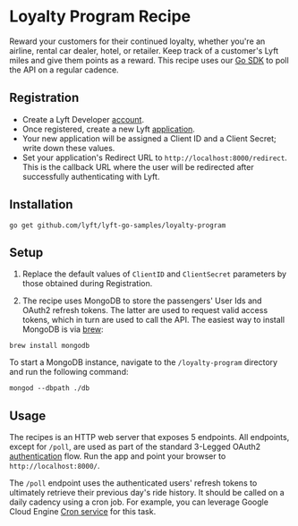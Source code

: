 # Loyalty Program Recipe

Reward your customers for their continued loyalty, whether you're an airline, rental car dealer, hotel, or retailer. Keep track of a customer's Lyft miles and give them points as a reward. This recipe uses our [Go SDK](https://github.com/lyft/Lyft-go-sdk) to poll the API on a regular cadence.

## Registration
- Create a Lyft Developer [account](https://www.lyft.com/developers).
- Once registered, create a new Lyft [application](https://www.lyft.com/developers/manage).
- Your new application will be assigned a Client ID and a Client Secret; write down these values. 
- Set your application's Redirect URL to `http://localhost:8000/redirect`. This is the callback URL where the user will be redirected after successfully authenticating with Lyft. 

## Installation

```console
go get github.com/lyft/lyft-go-samples/loyalty-program
```

## Setup 

1. Replace the default values of `ClientID` and `ClientSecret` parameters by those obtained during Registration. 

2. The recipe uses MongoDB to store the passengers' User Ids and OAuth2 refresh tokens. The latter are used to request valid access tokens, which in turn are used to call the API. The easiest way to install MongoDB is via [brew](https://brew.sh/):

```console
brew install mongodb
```

To start a MongoDB instance, navigate to the `/loyalty-program` directory and run the following command:

```console
mongod --dbpath ./db
```

## Usage

The recipes is an HTTP web server that exposes 5 endpoints. All endpoints, except for `/poll`, are used as part of the standard 3-Legged OAuth2 [authentication](https://developer.lyft.com/docs/authentication#section-3-legged-flow-for-accessing-user-specific-endpoints) flow. Run the app and point your browser to `http://localhost:8000/`.

The `/poll` endpoint uses the authenticated users' refresh tokens to ultimately retrieve their previous day's ride history. It should be called on a daily cadency using a cron job. For example, you can leverage Google Cloud Engine [Cron service](https://cloud.google.com/solutions/reliable-task-scheduling-compute-engine) for this task.


